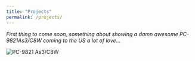 ```yaml
---
title: "Projects"
permalink: /projects/
---
```


*First thing to come soon, something about showing a damn awesome PC-9821As3/C8W coming to the US a lot of love...*

![PC-9821 As3/C8W](https://i.imgur.com/GGCBaeFl.jpg)
